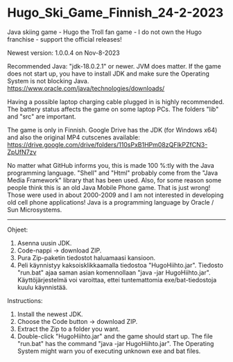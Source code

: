 # Hugo_Ski_Game_Finnish_24-2-2023
Java skiing game - Hugo the Troll fan game - I do not own the Hugo franchise - support the official releases! 

Newest version: 1.0.0.4 on Nov-8-2023 

Recommended Java: "jdk-18.0.2.1" or newer. JVM does matter. If the game does not start up, you have to install JDK and make sure the Operating System is not blocking Java.
https://www.oracle.com/java/technologies/downloads/ 

Having a possible laptop charging cable plugged in is highly recommended. The battery status affects the game on some laptop PCs. The folders "lib" and "src" are important.

The game is only in Finnish. Google Drive has the JDK (for Windows x64) and also the original MP4 cutscenes available: 
https://drive.google.com/drive/folders/110sPxB1HPm08zQFlkPZfCN3-ZpUfN7zv 

No matter what GitHub informs you, this is made 100 %:tly with the Java programming language. "Shell" and "Html" probably come from the "Java Media Framework" library that has been used. Also, for some reason some people think this is an old Java Mobile Phone game. That is just wrong! Those were used in about 2000-2009 and I am not interested in developing old cell phone applications! Java is a programming language by Oracle / Sun Microsystems.

---

Ohjeet: 
1. Asenna uusin JDK.
2. Code-nappi -> download ZIP. 
3. Pura Zip-paketin tiedostot haluamaasi kansioon. 
4. Peli käynnistyy kaksoisklikkaamalla tiedostoa "HugoHiihto.jar". Tiedosto "run.bat" ajaa saman asian komennollaan "java -jar HugoHiihto.jar". Käyttöjärjestelmä voi varoittaa, ettei tuntemattomia exe/bat-tiedostoja kuulu käynnistää. 

Instructions: 
1. Install the newest JDK.
2. Choose the Code button -> download ZIP. 
3. Extract the Zip to a folder you want. 
4. Double-click "HugoHiihto.jar" and the game should start up. The file "run.bat" has the command "java -jar HugoHiihto.jar". The Operating System might warn you of executing unknown exe and bat files. 
